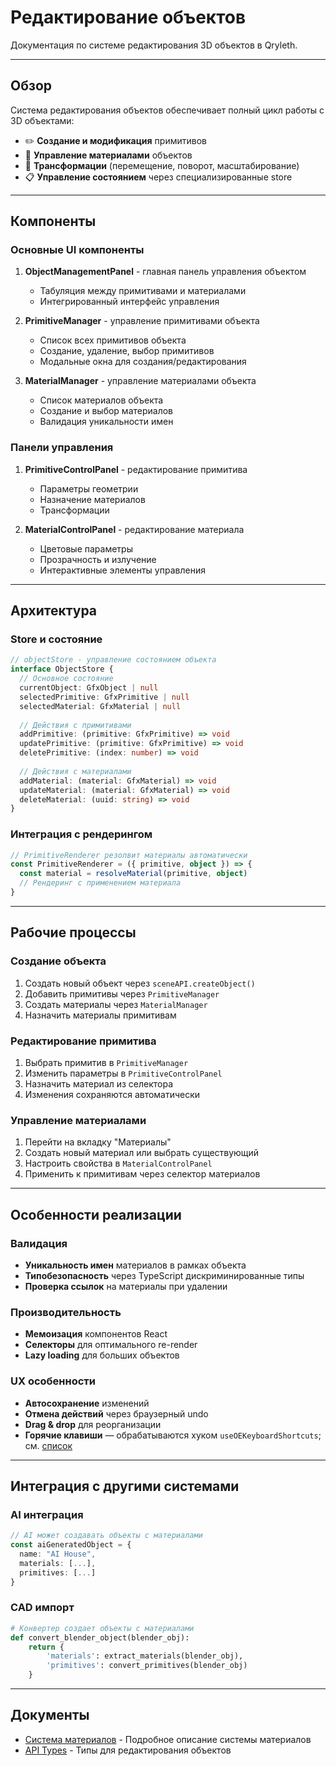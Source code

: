 # Редактирование объектов

Документация по системе редактирования 3D объектов в Qryleth.

---

## Обзор

Система редактирования объектов обеспечивает полный цикл работы с 3D объектами:

- ✏️ **Создание и модификация** примитивов
- 🎨 **Управление материалами** объектов
- 🔧 **Трансформации** (перемещение, поворот, масштабирование)
- 📋 **Управление состоянием** через специализированные store

---

## Компоненты

### Основные UI компоненты

1. **ObjectManagementPanel** - главная панель управления объектом
   - Табуляция между примитивами и материалами
   - Интегрированный интерфейс управления

2. **PrimitiveManager** - управление примитивами объекта
   - Список всех примитивов объекта
   - Создание, удаление, выбор примитивов
   - Модальные окна для создания/редактирования

3. **MaterialManager** - управление материалами объекта
   - Список материалов объекта
   - Создание и выбор материалов
   - Валидация уникальности имен

### Панели управления

1. **PrimitiveControlPanel** - редактирование примитива
   - Параметры геометрии
   - Назначение материалов
   - Трансформации

2. **MaterialControlPanel** - редактирование материала
   - Цветовые параметры
   - Прозрачность и излучение
   - Интерактивные элементы управления

---

## Архитектура

### Store и состояние

```typescript
// objectStore - управление состоянием объекта
interface ObjectStore {
  // Основное состояние
  currentObject: GfxObject | null
  selectedPrimitive: GfxPrimitive | null
  selectedMaterial: GfxMaterial | null
  
  // Действия с примитивами
  addPrimitive: (primitive: GfxPrimitive) => void
  updatePrimitive: (primitive: GfxPrimitive) => void
  deletePrimitive: (index: number) => void
  
  // Действия с материалами
  addMaterial: (material: GfxMaterial) => void
  updateMaterial: (material: GfxMaterial) => void
  deleteMaterial: (uuid: string) => void
}
```

### Интеграция с рендерингом

```typescript
// PrimitiveRenderer резолвит материалы автоматически
const PrimitiveRenderer = ({ primitive, object }) => {
  const material = resolveMaterial(primitive, object)
  // Рендеринг с применением материала
}
```

---

## Рабочие процессы

### Создание объекта

1. Создать новый объект через `sceneAPI.createObject()`
2. Добавить примитивы через `PrimitiveManager`
3. Создать материалы через `MaterialManager`
4. Назначить материалы примитивам

### Редактирование примитива

1. Выбрать примитив в `PrimitiveManager`
2. Изменить параметры в `PrimitiveControlPanel`
3. Назначить материал из селектора
4. Изменения сохраняются автоматически

### Управление материалами

1. Перейти на вкладку "Материалы"
2. Создать новый материал или выбрать существующий
3. Настроить свойства в `MaterialControlPanel`
4. Применить к примитивам через селектор материалов

---

## Особенности реализации

### Валидация

- **Уникальность имен** материалов в рамках объекта
- **Типобезопасность** через TypeScript дискриминированные типы
- **Проверка ссылок** на материалы при удалении

### Производительность

- **Мемоизация** компонентов React
- **Селекторы** для оптимального re-render
- **Lazy loading** для больших объектов

### UX особенности

- **Автосохранение** изменений
- **Отмена действий** через браузерный undo
- **Drag & drop** для реорганизации
- **Горячие клавиши** — обрабатываются хуком `useOEKeyboardShortcuts`; см. [список](keyboard-shortcuts.md)

---

## Интеграция с другими системами

### AI интеграция

```typescript
// AI может создавать объекты с материалами
const aiGeneratedObject = {
  name: "AI House",
  materials: [...],
  primitives: [...]
}
```

### CAD импорт

```python
# Конвертер создает объекты с материалами
def convert_blender_object(blender_obj):
    return {
        'materials': extract_materials(blender_obj),
        'primitives': convert_primitives(blender_obj)
    }
```

---

## Документы

- [Система материалов](material-system.md) - Подробное описание системы материалов
- [API Types](../../api/types/README.md) - Типы для редактирования объектов
